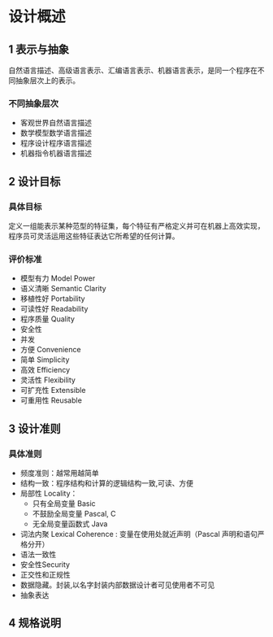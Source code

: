 # 设计概述

## 1 表示与抽象

自然语言描述、高级语言表示、汇编语言表示、机器语言表示，是同一个程序在不同抽象层次上的表示。
### 不同抽象层次
* 客观世界自然语言描述
* 数学模型数学语言描述
* 程序设计程序语言描述
* 机器指令机器语言描述

## 2 设计目标

### 具体目标
定义一组能表示某种范型的特征集，每个特征有严格定义并可在机器上高效实现，程序员可灵活运用这些特征表达它所希望的任何计算。

### 评价标准
* 模型有力 Model Power 
* 语义清晰 Semantic Clarity 
* 移植性好 Portability 
* 可读性好 Readability 
* 程序质量 Quality 
* 安全性 
* 并发
* 方便 Convenience 
* 简单 Simplicity 
* 高效 Efficiency 
* 灵活性 Flexibility 
* 可扩充性 Extensible 
* 可重用性 Reusable


## 3 设计准则

### 具体准则
* 频度准则：越常用越简单 
* 结构一致：程序结构和计算的逻辑结构一致,可读、方便 
* 局部性 Locality： 
    - 只有全局变量 Basic 
    - 不鼓励全局变量 Pascal, C 
    - 无全局变量函数式 Java 
* 词法内聚 Lexical Coherence : 变量在使用处就近声明（Pascal 声明和语句严格分开）
* 语法一致性 
* 安全性Security 
* 正交性和正规性
* 数据隐藏。封装,以名字封装内部数据设计者可见使用者不可见 
* 抽象表达


## 4 规格说明

